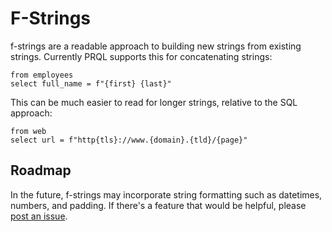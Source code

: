 # F-Strings

f-strings are a readable approach to building new strings from existing strings.
Currently PRQL supports this for concatenating strings:

```prql
from employees
select full_name = f"{first} {last}"
```

This can be much easier to read for longer strings, relative to the SQL approach:

```prql
from web
select url = f"http{tls}://www.{domain}.{tld}/{page}"
```

## Roadmap

In the future, f-strings may incorporate string formatting such as datetimes,
numbers, and padding. If there's a feature that would be helpful, please [post
an issue](https://github.com/prql/prql/issues/new/).
